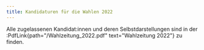 ```yaml
---
title: Kandidaturen für die Wahlen 2022
---
```


Alle zugelassenen Kandidat:innen und deren Selbstdarstellungen sind in der :PdfLink{path="/Wahlzeitung_2022.pdf" text="Wahlzeitung 2022"} zu finden.


